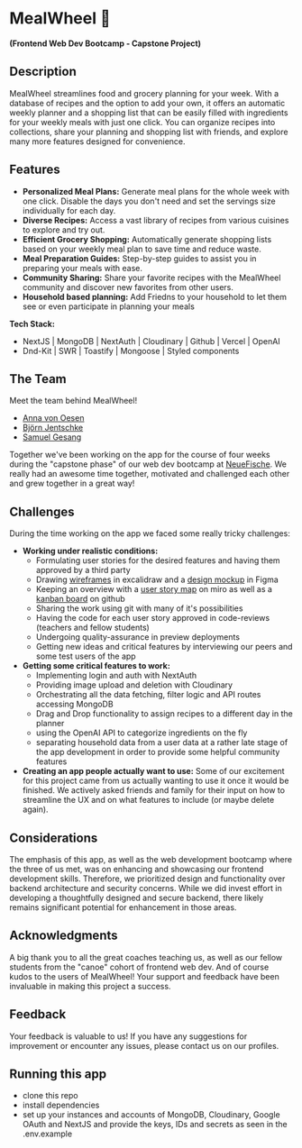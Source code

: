 # MealWheel 🥗

**(Frontend Web Dev Bootcamp - Capstone Project)**

## Description

MealWheel streamlines food and grocery planning for your week. With a database of recipes and the option to add your own, it offers an automatic weekly planner and a shopping list that can be easily filled with ingredients for your weekly meals with just one click. You can organize recipes into collections, share your planning and shopping list with friends, and explore many more features designed for convenience.

## Features

- **Personalized Meal Plans:** Generate meal plans for the whole week with one click. Disable the days you don't need and set the servings size individually for each day.
- **Diverse Recipes:** Access a vast library of recipes from various cuisines to explore and try out.
- **Efficient Grocery Shopping:** Automatically generate shopping lists based on your weekly meal plan to save time and reduce waste.
- **Meal Preparation Guides:** Step-by-step guides to assist you in preparing your meals with ease.
- **Community Sharing:** Share your favorite recipes with the MealWheel community and discover new favorites from other users.
- **Household based planning:** Add Friedns to your household to let them see or even participate in planning your meals

**Tech Stack:**

- NextJS | MongoDB | NextAuth | Cloudinary | Github | Vercel | OpenAI
- Dnd-Kit | SWR | Toastify | Mongoose | Styled components

## The Team

Meet the team behind MealWheel!

- [Anna von Oesen](https://github.com/avoesen)
- [Björn Jentschke](https://github.com/Bjoern-Jentschke)
- [Samuel Gesang](https://github.com/gcode-de)

Together we've been working on the app for the course of four weeks during the "capstone phase" of our web dev bootcamp at [NeueFische](https://github.com/neuefische).
We really had an awesome time together, motivated and challenged each other and grew together in a great way!

## Challenges

During the time working on the app we faced some really tricky challenges:

- **Working under realistic conditions:**
  - Formulating user stories for the desired features and having them approved by a third party
  - Drawing [wireframes](https://excalidraw.com/#room=4fdce32385e74b435de8,h7GVr6X36ur_f6PVrTaRhQ) in excalidraw and a [design mockup](https://www.figma.com/file/ccwE8rgyKF8NW70FzLUupu/MealWheel-App?type=design&node-id=0%3A1&mode=design&t=A1kkz7d4h7CuBHpF-1
) in Figma
  - Keeping an overview with a [user story map](https://miro.com/app/board/uXjVNnhq0QI=/) on miro as well as a [kanban board](https://github.com/users/gcode-de/projects/1) on github
  - Sharing the work using git with many of it's possibilities
  - Having the code for each user story approved in code-reviews (teachers and fellow students)
  - Undergoing quality-assurance in preview deployments
  - Getting new ideas and critical features by interviewing our peers and some test users of the app
- **Getting some critical features to work:**
  - Implementing login and auth with NextAuth
  - Providing image upload and deletion with Cloudinary
  - Orchestrating all the data fetching, filter logic and API routes accessing MongoDB
  - Drag and Drop functionality to assign recipes to a different day in the planner
  - using the OpenAI API to categorize ingredients on the fly
  - separating household data from a user data at a rather late stage of the app development in order to provide some helpful community features 
- **Creating an app people actually want to use:**
  Some of our excitement for this project came from us actually wanting to use it once it would be finished.
  We actively asked friends and family for their input on how to streamline the UX and on what features to include (or maybe delete again).

## Considerations

The emphasis of this app, as well as the web development bootcamp where the three of us met, was on enhancing and showcasing our frontend development skills. Therefore, we prioritized design and functionality over backend architecture and security concerns. While we did invest effort in developing a thoughtfully designed and secure backend, there likely remains significant potential for enhancement in those areas.

## Acknowledgments

A big thank you to all the great coaches teaching us, as well as our fellow students from the "canoe" cohort of frontend web dev.
And of course kudos to the users of MealWheel!
Your support and feedback have been invaluable in making this project a success.

## Feedback

Your feedback is valuable to us! If you have any suggestions for improvement or encounter any issues, please contact us on our profiles.

## Running this app

- clone this repo
- install dependencies
- set up your instances and accounts of MongoDB, Cloudinary, Google OAuth and NextJS and provide the keys, IDs and secrets as seen in the .env.example
